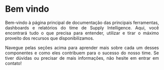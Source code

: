 # **Bem vindo**

<p style="text-align: justify;">Bem-vindo à página principal de documentação das principais ferramentas, dashboards e relatórios do time de Supply Intelligence. Aqui, você encontrará tudo o que precisa para entender, utilizar e tirar o máximo proveito dos recursos que disponibilizamos.</p>

<p style="text-align: justify;">Navegue pelas seções acima para aprender mais sobre cada um desses componentes e como eles contribuem para o sucesso do nosso time. Se tiver dúvidas ou precisar de mais informações, não hesite em entrar em contato!</p>
